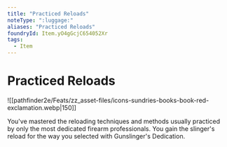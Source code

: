 ```yaml
---
title: "Practiced Reloads"
noteType: ":luggage:"
aliases: "Practiced Reloads"
foundryId: Item.yO4gGcjC654052Xr
tags:
  - Item
---
```


# Practiced Reloads
![[pathfinder2e/Feats/zz_asset-files/icons-sundries-books-book-red-exclamation.webp|150]]

You've mastered the reloading techniques and methods usually practiced by only the most dedicated firearm professionals. You gain the slinger's reload for the way you selected with Gunslinger's Dedication.
